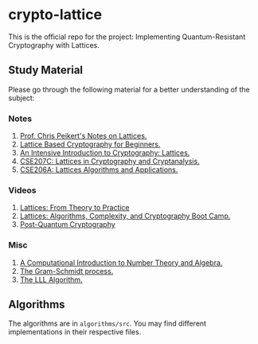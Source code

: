 # crypto-lattice

This is the official repo for the project: Implementing Quantum-Resistant Cryptography with Lattices.

## Study Material

Please go through the following material for a better understanding of the subject:

### Notes

1. [Prof. Chris Peikert's Notes on Lattices.](https://github.com/cpeikert/LatticesInCryptography/)
2. [Lattice Based Cryptography for Beginners.](https://eprint.iacr.org/2015/938.pdf)
3. [An Intensive Introduction to Cryptography: Lattices.](https://intensecrypto.org/public/lec_12_lattices.html)
4. [CSE207C: Lattices in Cryptography and Cryptanalysis.](https://cseweb.ucsd.edu/~daniele/CSE207C/)
5. [CSE206A: Lattices Algorithms and Applications.](https://cseweb.ucsd.edu/classes/fa21/cse206A-a/)

### Videos

1. [Lattices: From Theory to Practice](https://youtube.com/playlist?list=PLgKuh-lKre129QSLTfRiA3CnePdIooH21&si=Jl9fitPx07q9iGGU)
2. [Lattices: Algorithms, Complexity, and Cryptography Boot Camp.](https://youtube.com/playlist?list=PLgKuh-lKre10rqiTYqJi6P4UlBRMQtPn0&si=qpzK13a5_en6jLSD)
3. [Post-Quantum Cryptography](https://youtu.be/dbP2cgTsrRo?si=eTbAsPy0q1BaDI1Y)

### Misc

1. [A Computational Introduction to Number Theory and Algebra. ](https://shoup.net/ntb/ntb-v2.pdf)
2. [The Gram-Schmidt process.](https://youtu.be/rHonltF77zI?si=Q0hqJde977f4IvcS)
3. [The LLL Algorithm.](https://youtu.be/U8MI2a_BHHo?si=jWdv5FrCa9YuFmz8)

## Algorithms

The algorithms are in `algorithms/src`. You may find different implementations in their respective files.
